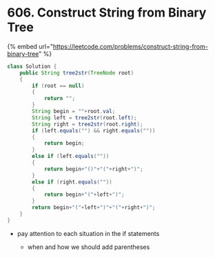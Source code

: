 # 606. Construct String from Binary Tree

{% embed url="https://leetcode.com/problems/construct-string-from-binary-tree" %}

```java
class Solution {
    public String tree2str(TreeNode root) 
    {
        if (root == null)
        {
            return "";
        }
        String begin = ""+root.val;
        String left = tree2str(root.left); 
        String right = tree2str(root.right);
        if (left.equals("") && right.equals(""))
        {
            return begin;
        }
        else if (left.equals(""))
        {
            return begin+"()"+"("+right+")";
        }
        else if (right.equals(""))
        {
            return begin+"("+left+")";
        }
        return begin+"("+left+")"+"("+right+")";    
    }
}
```

*   pay attention to each situation in the if statements&#x20;

    * when and how we should add parentheses

    &#x20;
